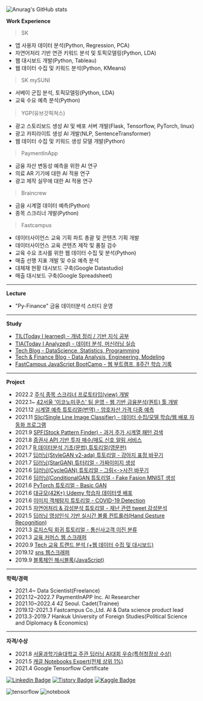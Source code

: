 ![Anurag's GitHub stats](https://github-readme-stats.vercel.app/api?username=sw-song&show_icons=true&theme=merko)

**Work Experience**

> SK
- 앱 사용자 데이터 분석(Python, Regression, PCA)
- 자연어처리 기반 연관 키워드 분석 및 토픽모델링(Python, LDA)
- 웹 대시보드 개발(Python, Tableau)
- 웹 데이터 수집 및 키워드 분석(Python, KMeans)

> SK mySUNI
- 서베이 군집 분석, 토픽모델링(Python, LDA)
- 교육 수요 예측 분석(Python)

> YGP(유브갓픽쳐스)
- 광고 스토리보드 생성 AI 및 배포 서버 개발(Flask, Tensorflow, PyTorch, linux)
- 광고 카피라이트 생성 AI 개발(NLP, SentenceTransformer)
- 웹 데이터 수집 및 키워드 생성 모델 개발(Python)

> PaymentInApp
- 금융 자산 변동성 예측을 위한 AI 연구
- 의료 AR 기기에 대한 AI 적용 연구
- 광고 제작 실무에 대한 AI 적용 연구

> Braincrew
- 금융 시계열 데이터 예측(Python)
- 종목 스크리너 개발(Python)

> Fastcampus
- 데이터사이언스 교육 기획 파트 총괄 및 콘텐츠 기획 개발
- 데이터사이언스 교육 콘텐츠 제작 및 품질 검수
- 교육 수요 조사를 위한 웹 데이터 수집 및 분석(Python)
- 매출 선행 지표 개발 및 수요 예측 분석
- 대체재 현황 대시보드 구축(Google Datastudio)
- 매출 대시보드 구축(Google Spreadsheet)

---
**Lecture**
- "Py-Finance" 금융 데이터분석 스터디 운영


---
**Study**
- [TIL(Today I learned) - 개념 정리 / 기반 지식 공부](https://github.com/sw-song/TIL) 
- [TIA(Today I Analyzed) - 데이터 분석, 머신러닝 실습](https://github.com/sw-song/TIA) 
- [Tech Blog - DataScience, Statistics, Programming](https://songseungwon.tistory.com)
- [Tech & Finance Blog - Data Analysis, Engineering, Modeling](https://blog.naver.com/sw930601)
- [FastCampus JavaScript BootCamp - 웹 부트캠프, 8주간 학습 기록](https://github.com/sw-song/JavaScript_Bootcamp)

---
**Project**
- 2022.2 [주식 종목 스크리너 프로토타입(view) 개발](https://github.com/sw-song/Traiders)
- 2022.1~ [42서울 '이코노미쿠스' 팀 운영 - 웹 기반 금융분석(퀀트) 툴 개발](https://github.com/economicus)
- 2021.12 [시계열 예측 튜토리얼(번역) - 암호자산 가격 다중 예측](https://www.kaggle.com/songseungwon/crypto-forecasting-tutorial)
- 2021.11 [Slic(Single Line Image Classifier) - 데이터 수집/모델 학습/웹 배포 자동화 프로그램](https://github.com/sw-song/Slic)
- 2021.9 [SPF(Stock Pattern Finder) - 과거 주가 시계열 패턴 검색](https://github.com/sw-song/SPF)
- 2021.8 [증권사 API 기반 투자 매수/매도 신호 알림 서비스](https://github.com/sw-song/kiwoom)
- 2021.7 [R 데이터분석 기초(문법) 튜토리얼(영문판)](https://github.com/sw-song/rbook)
- 2021.7 [딥러닝(StyleGAN v2-ada) 튜토리얼 - 강아지 표정 바꾸기](https://www.kaggle.com/songseungwon/stylegan2-ada-change-a-dog-s-facial-expression)
- 2021.7 [딥러닝(StarGAN) 튜터리얼 - 가짜이미지 생성](https://www.kaggle.com/songseungwon/stargan-tutorial-with-15-steps-make-fake-images)
- 2021.6 [딥러닝(CycleGAN) 튜토리얼 - 그림<->사진 바꾸기](https://www.kaggle.com/songseungwon/cyclegan-tutorial-from-scratch-monet-to-photo/notebook)
- 2021.6 [딥러닝(ConditionalGAN 튜토리얼 - Fake Fasion MNIST 생성](https://www.kaggle.com/songseungwon/generate-fashion-images-with-conditional-gan)
- 2021.6 [PyTorch 튜토리얼 - Basic GAN](https://www.kaggle.com/songseungwon/pytorch-gan-basic-tutorial-for-beginner)
- 2021.6 [대규모(42K+) Udemy 학습자 데이터셋 배포](https://www.kaggle.com/songseungwon/2020-udemy-courses-dataset)
- 2021.6 [이미지 객체탐지 튜토리얼 - COVID-19 Detection](https://www.kaggle.com/songseungwon/siim-covid-19-detection-10-step-tutorial-1)
- 2021.5 [자연어처리 & 감성분석 튜토리얼 - 재난 관련 tweet 감성분석](https://www.kaggle.com/songseungwon/nlp-quick-start-for-newbie-with-9steps)
- 2021.5 [딥러닝 영상인식 기반 실시간 볼륨 컨트롤러(Hand Gesture Recognition)](https://github.com/sw-song/RealTime_Gesture_VolumeControl)
- 2021.3 [로지스틱 회귀 튜토리얼 - 통신사고객 이진 분류](https://www.kaggle.com/songseungwon/logistic-regression-step-by-step)
- 2021.3 [교육 커머스 웹 스크래퍼](https://github.com/sw-song/KR_Tech_Edu_WebScraper)
- 2020.9 [Tech 교육 트랜드 분석 (+웹 데이터 수집 및 대시보드)](https://github.com/sw-song/Tech-Trends-2020)
- 2019.12 [sns 웹스크래퍼](https://github.com/sw-song/crawling)
- 2019.9 [블록체인 해시블록(JavaScript)](https://github.com/sw-song/blockchainHash)

---
**학력/경력**
- 2021.4~ Data Scientist(Freelance)
- 2021.12~2022.7 PaymentInAPP Inc. AI Researcher
- 2021.10~2022.4 42 Seoul. Cadet(Trainee)
- 2019.12-2021.3 Fastcampus Co.,Ltd. AI & Data science product lead
- 2013.3-2019.7 Hankuk University of Foreign Studies(Political Science and Diplomacy & Economics)

---
**자격/수상**
- 2021.8 [서울과학기술대학교 주관 딥러닝 AI대회 우승(특허청장상 수상)](https://github.com/sw-song/GAN_Project)
- 2021.5 [캐글 Notebooks Expert(전체 상위 1%)](https://www.kaggle.com/songseungwon)
- 2021.4 Google Tensorflow Certificate

[![Linkedin Badge](https://img.shields.io/badge/-LinkedIn-007DC1?style=rounde&logo=Linkedin&link=https://www.linkedin.com/in/seungwonsong/)](https://www.linkedin.com/in/seungwonsong/)
[![Tistory Badge](http://img.shields.io/badge/-Tistory-FF5E5B?style=round&logo=Telegraph&link=https://songseungwon.tistory.com)](https://songseungwon.tistory.com)
[![Kaggle Badge](https://img.shields.io/badge/-Kaggle-20BEFF?style=round&logo=Keras&logoColor=white&link=https://www.kaggle.com/songseungwon)](https://www.kaggle.com/songseungwon)

![tensorflow](https://api.accredible.com/v1/frontend/credential_website_embed_image/badge/32041855)
![notebook](https://road-to-kaggle-grandmaster.vercel.app/api/badges/songseungwon/notebook)
